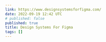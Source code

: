 ```yaml
---
link: https://www.designsystemsforfigma.com/
date: 2022-09-19 12:42 UTC
# published: false
published: true
title: Design Systems For Figma
tags: []
---
```



